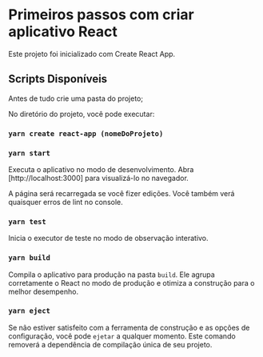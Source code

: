 # Primeiros passos com criar aplicativo React

Este projeto foi inicializado com  Create React App.

## Scripts Disponíveis

Antes de tudo crie uma pasta do projeto;

No diretório do projeto, você pode executar:

### `yarn create react-app (nomeDoProjeto)`
### `yarn start`

Executa o aplicativo no modo de desenvolvimento. 
Abra [http://localhost:3000] para visualizá-lo no navegador.

A página será recarregada se você fizer edições. 
Você também verá quaisquer erros de lint no console.

### `yarn test`

Inicia o executor de teste no modo de observação interativo. 

### `yarn build`

Compila o aplicativo para produção na pasta `build`. 
Ele agrupa corretamente o React no modo de produção e otimiza a construção para o melhor desempenho.

### `yarn eject`

Se não estiver satisfeito com a ferramenta de construção e as opções de configuração, você pode `ejetar` a qualquer momento. Este comando removerá a dependência de compilação única de seu projeto.
